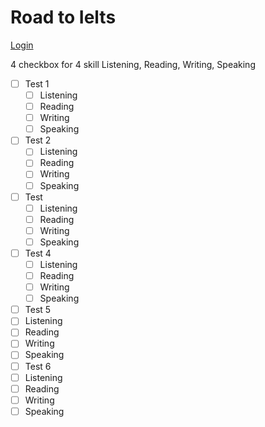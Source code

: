 # Road to Ielts

[Login](http://www.roadtoielts.com/BritishCouncil/login.php)

4 checkbox for 4 skill Listening, Reading, Writing, Speaking
- [ ] Test 1
  - [ ] Listening
  - [ ] Reading
  - [ ] Writing
  - [ ] Speaking
- [ ] Test 2
  - [ ] Listening
  - [ ] Reading
  - [ ] Writing
  - [ ] Speaking
- [ ] Test
  - [ ] Listening
  - [ ] Reading
  - [ ] Writing
  - [ ] Speaking
- [ ] Test 4
  - [ ] Listening
  - [ ] Reading
  - [ ] Writing
  - [ ] Speaking
- [ ]  Test 5
  - [ ] Listening
  - [ ] Reading
  - [ ] Writing
  - [ ] Speaking
- [ ]  Test 6
  - [ ] Listening
  - [ ] Reading
  - [ ] Writing
  - [ ] Speaking
